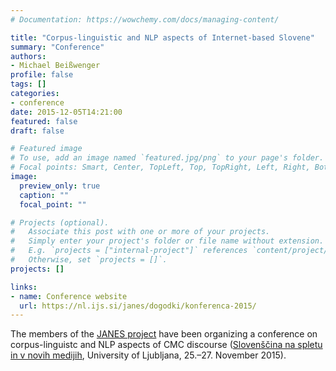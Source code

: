 ```yaml
---
# Documentation: https://wowchemy.com/docs/managing-content/

title: "Corpus-linguistic and NLP aspects of Internet-based Slovene"
summary: "Conference"
authors:
- Michael Beißwenger
profile: false
tags: []
categories:
- conference
date: 2015-12-05T14:21:00
featured: false
draft: false

# Featured image
# To use, add an image named `featured.jpg/png` to your page's folder.
# Focal points: Smart, Center, TopLeft, Top, TopRight, Left, Right, BottomLeft, Bottom, BottomRight.
image:
  preview_only: true
  caption: ""
  focal_point: ""

# Projects (optional).
#   Associate this post with one or more of your projects.
#   Simply enter your project's folder or file name without extension.
#   E.g. `projects = ["internal-project"]` references `content/project/deep-learning/index.md`.
#   Otherwise, set `projects = []`.
projects: []

links:
- name: Conference website
  url: https://nl.ijs.si/janes/dogodki/konferenca-2015/
---
```


The members of the [JANES project](https://nl.ijs.si/janes) have been
organizing a conference on corpus-linguistc and NLP aspects of CMC discourse
([Slovenščina na spletu in v novih
medijih](https://nl.ijs.si/janes/dogodki/konferenca-2015/), University of
Ljubljana, 25.–27. November 2015).
